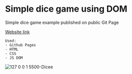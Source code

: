 # Simple dice game using DOM
Simple dice game example published on public Git Page

[Website link](https://javez.github.io/My_Site_CSS/)

```
Used:
- Github Pages
- HTML
- CSS
- JS DOM
```

![127 0 0 1 5500-Dicee](https://user-images.githubusercontent.com/66317972/216126349-d07adb95-0eb6-4c95-ae37-bd23841ce6e3.png)
